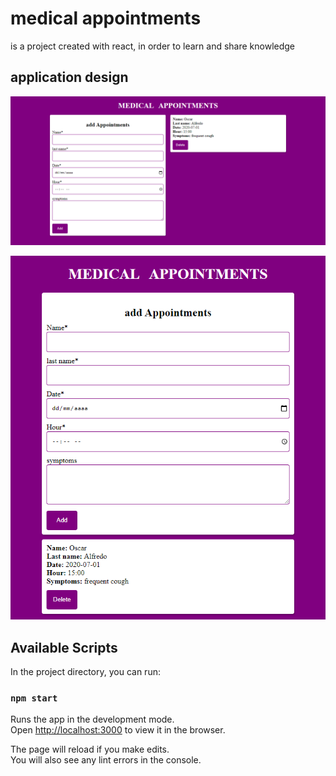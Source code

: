 # medical appointments

is a project created with react, in order to learn and share knowledge

## application design

![GitHub Logo](./design/img1.png)

![GitHub Logo](./design/img2.png)

## Available Scripts

In the project directory, you can run:

### `npm start`

Runs the app in the development mode.<br />
Open [http://localhost:3000](http://localhost:3000) to view it in the browser.

The page will reload if you make edits.<br />
You will also see any lint errors in the console.
